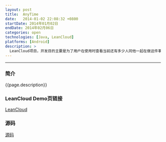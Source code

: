 ```yaml
---
layout: post
title:  AnyTime
date:   2014-01-02 22:08:32 +0800
startDate: 2014年01月02日
endDate: 2014年02月06日
categories: open
technologies: [Java, LeanCloud]
platforms: [Android]
description: >
  LeanCloud项目，开发目的主要是为了用户在使用时查看当前还有多少人同他一起在做这件事情。后来由于LeanCloud征集demo，就提交了，后续也就开源了此项目。
---
```

***

### 简介
{{page.description}}

### LeanCloud Demo页链接

[LeanCloud][LeanCloud-demo]

### 源码
[源码][github]

[github]: https://github.com/LunaGao/AnyTime
[LeanCloud-demo]:https://leancloud.cn/docs/demo.html
